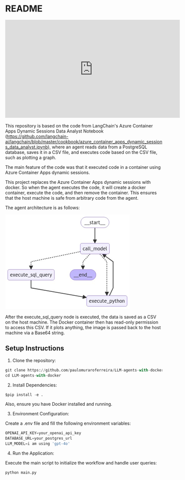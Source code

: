 # README

<iframe width="560" height="315" src="https://www.youtube.com/watch?v=uGqmn2xdU54" frameborder="0" allowfullscreen></iframe>

This repository is based on the code from LangChain's Azure Container Apps Dynamic Sessions Data Analyst Notebook (https://github.com/langchain-ai/langchain/blob/master/cookbook/azure_container_apps_dynamic_sessions_data_analyst.ipynb), where an agent reads data from a PostgreSQL database, saves it in a CSV file, and executes code based on the CSV file, such as plotting a graph.

The main feature of the code was that it executed code in a container using Azure Container Apps dynamic sessions.

This project replaces the Azure Container Apps dynamic sessions with docker. So when the agent executes the code, it will create a docker container, execute the code, and then remove the container. This ensures that the host machine is safe from arbitrary code from the agent.

The agent architecture is as follows:

![image.png](README_files/image.png)

After the execute_sql_query node is executed, the data is saved as a CSV on the host machine. The Docker container then has read-only permission to access this CSV. If it plots anything, the image is passed back to the host machine via a Base64 string.


## Setup Instructions

1. Clone the repository:


```python
git clone https://github.com/paulomuraroferreira/LLM-agents-with-docker.git
cd LLM-agents-with-docker
```

2. Install Dependencies:

```python
$pip install -e .
```

Also, ensure you have Docker installed and running.

3. Environment Configuration:

Create a .env file and fill the following environment variables:

```python
OPENAI_API_KEY=your_openai_api_key
DATABASE_URL=your_postgres_url
LLM_MODEL=i am using 'gpt-4o'
```

4. Run the Application:

Execute the main script to initialize the workflow and handle user queries:

```python
python main.py
```
